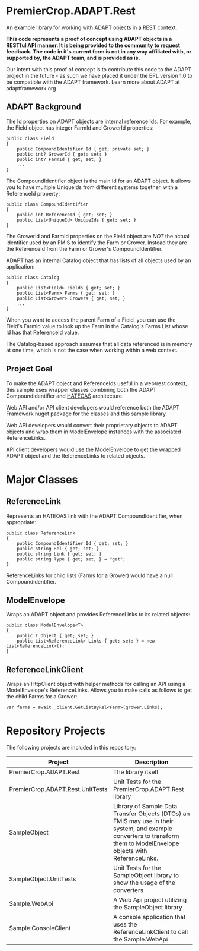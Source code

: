 # PremierCrop.ADAPT.Rest
An example library for working with [ADAPT](https://github.com/ADAPT/ADAPT/) objects in a REST context.  

**This code represents a proof of concept using ADAPT objects in a RESTful API manner.  It is being provided to the community to request feedback.  The code in it's current form is not in any way affiliated with, or supported by, the ADAPT team, and is provided as is.**

Our intent with this proof of concept is to contribute this code to the ADAPT project in the future - as such we have placed it under the EPL version 1.0 to be compatible with the ADAPT framework.  Learn more about ADAPT at adaptframework.org

## ADAPT Background
The Id properties on ADAPT objects are internal reference Ids.  For example, the Field object has integer 
FarmId and GrowerId properties:  

~~~
public class Field
{
	public CompoundIdentifier Id { get; private set; }
	public int? GrowerId { get; set; }
	public int? FarmId { get; set; }
	...
}
~~~

The CompoundIdentifier object is the main Id for an ADAPT object.  It allows
you to have multiple UniqueIds from different systems together, with a ReferenceId property:

~~~
public class CompoundIdentifier
{
	public int ReferenceId { get; set; }
	public List<UniqueId> UniqueIds { get; set; } 
}
~~~

The GrowerId and FarmId properties on the Field object are *NOT* the actual identifier used by an FMIS to identify the Farm or Grower.  Instead 
they are the ReferenceId from the Farm or Grower's CompoundIdentifier.  

ADAPT has an internal Catalog object that has lists of all objects used by an application:

~~~
public class Catalog
{
	public List<Field> Fields { get; set; }
	public List<Farm> Farms { get; set; }
	public List<Grower> Growers { get; set; }
	...
}
~~~

When you want to access the parent Farm of a Field, you can use the Field's FarmId value to look up the Farm in the Catalog's Farms List whose Id has that ReferenceId value.  

The Catalog-based approach assumes that all data referenced is in memory at one time, which is not the case when working within a web context.

## Project Goal
To make the ADAPT object and ReferenceIds useful in a web/rest context, this sample uses wrapper classes combining both the ADAPT CompoundIdentifier and [HATEOAS](https://spring.io/understanding/HATEOAS) architecture.  
 
Web API and/or API client developers would reference both the ADAPT Framework nuget package for the classes and this sample library.  

Web API developers would convert their proprietary objects to ADAPT objects and wrap them in 
ModelEnvelope instances with the associated ReferenceLinks.

API client developers would use the ModelEnvelope to get the wrapped ADAPT object and the ReferenceLinks to related objects.


# Major Classes

## ReferenceLink
Represents an HATEOAS link with the ADAPT CompoundIdentifier, when appropriate:  
~~~
public class ReferenceLink
{
	public CompoundIdentifier Id { get; set; }
	public string Rel { get; set; }
	public string Link { get; set; }
	public string Type { get; set; } = "get";
}
~~~
ReferenceLinks for child lists (Farms for a Grower) would have a null CompoundIdentifier.

## ModelEnvelope
Wraps an ADAPT object and provides ReferenceLinks to its related objects:
~~~
public class ModelEnvelope<T>
{
	public T Object { get; set; }
	public List<ReferenceLink> Links { get; set; } = new List<ReferenceLink>();
}
~~~

## ReferenceLinkClient
Wraps an HttpClient object with helper methods for calling an API using a ModelEnvelope's ReferenceLinks.  Allows 
you to make calls as follows to get the child Farms for a Grower:
~~~
var farms = await _client.GetListByRel<Farm>(grower.Links);
~~~


# Repository Projects
The following projects are included in this repository:

Project | Description
------------ | -------------
PremierCrop.ADAPT.Rest | The library itself  
PremierCrop.ADAPT.Rest.UnitTests | Unit Tests for the PremierCrop.ADAPT.Rest library
SampleObject | Library of Sample Data Transfer Objects (DTOs) an FMIS may use in their system, and example converters to transform them to ModelEnvelope objects with ReferenceLinks.
SampleObject.UnitTests | Unit Tests for the SampleObject library to show the usage of the converters
Sample.WebApi | A Web Api project utilizing the SampleObject library
Sample.ConsoleClient | A console application that uses the ReferenceLinkClient to call the Sample.WebApi

